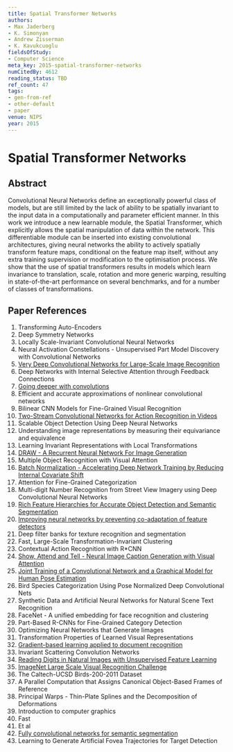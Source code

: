 ```yaml
---
title: Spatial Transformer Networks
authors:
- Max Jaderberg
- K. Simonyan
- Andrew Zisserman
- K. Kavukcuoglu
fieldsOfStudy:
- Computer Science
meta_key: 2015-spatial-transformer-networks
numCitedBy: 4612
reading_status: TBD
ref_count: 47
tags:
- gen-from-ref
- other-default
- paper
venue: NIPS
year: 2015
---
```


# Spatial Transformer Networks

## Abstract

Convolutional Neural Networks define an exceptionally powerful class of models, but are still limited by the lack of ability to be spatially invariant to the input data in a computationally and parameter efficient manner. In this work we introduce a new learnable module, the Spatial Transformer, which explicitly allows the spatial manipulation of data within the network. This differentiable module can be inserted into existing convolutional architectures, giving neural networks the ability to actively spatially transform feature maps, conditional on the feature map itself, without any extra training supervision or modification to the optimisation process. We show that the use of spatial transformers results in models which learn invariance to translation, scale, rotation and more generic warping, resulting in state-of-the-art performance on several benchmarks, and for a number of classes of transformations.

## Paper References

1. Transforming Auto-Encoders
2. Deep Symmetry Networks
3. Locally Scale-Invariant Convolutional Neural Networks
4. Neural Activation Constellations - Unsupervised Part Model Discovery with Convolutional Networks
5. [Very Deep Convolutional Networks for Large-Scale Image Recognition](2015-very-deep-convolutional-networks-for-large-scale-image-recognition)
6. Deep Networks with Internal Selective Attention through Feedback Connections
7. [Going deeper with convolutions](2015-going-deeper-with-convolutions)
8. Efficient and accurate approximations of nonlinear convolutional networks
9. Bilinear CNN Models for Fine-Grained Visual Recognition
10. [Two-Stream Convolutional Networks for Action Recognition in Videos](2014-two-stream-convolutional-networks-for-action-recognition-in-videos)
11. Scalable Object Detection Using Deep Neural Networks
12. Understanding image representations by measuring their equivariance and equivalence
13. Learning Invariant Representations with Local Transformations
14. [DRAW - A Recurrent Neural Network For Image Generation](2015-draw-a-recurrent-neural-network-for-image-generation)
15. Multiple Object Recognition with Visual Attention
16. [Batch Normalization - Accelerating Deep Network Training by Reducing Internal Covariate Shift](2015-batch-normalization-accelerating-deep-network-training-by-reducing-internal-covariate-shift)
17. Attention for Fine-Grained Categorization
18. Multi-digit Number Recognition from Street View Imagery using Deep Convolutional Neural Networks
19. [Rich Feature Hierarchies for Accurate Object Detection and Semantic Segmentation](2014-rich-feature-hierarchies-for-accurate-object-detection-and-semantic-segmentation)
20. [Improving neural networks by preventing co-adaptation of feature detectors](2012-improving-neural-networks-by-preventing-co-adaptation-of-feature-detectors)
21. Deep filter banks for texture recognition and segmentation
22. Fast, Large-Scale Transformation-Invariant Clustering
23. Contextual Action Recognition with R*CNN
24. [Show, Attend and Tell - Neural Image Caption Generation with Visual Attention](2015-show-attend-and-tell-neural-image-caption-generation-with-visual-attention)
25. [Joint Training of a Convolutional Network and a Graphical Model for Human Pose Estimation](2014-joint-training-of-a-convolutional-network-and-a-graphical-model-for-human-pose-estimation)
26. Bird Species Categorization Using Pose Normalized Deep Convolutional Nets
27. Synthetic Data and Artificial Neural Networks for Natural Scene Text Recognition
28. FaceNet - A unified embedding for face recognition and clustering
29. Part-Based R-CNNs for Fine-Grained Category Detection
30. Optimizing Neural Networks that Generate Iimages
31. Transformation Properties of Learned Visual Representations
32. [Gradient-based learning applied to document recognition](1998-gradient-based-learning-applied-to-document-recognition)
33. Invariant Scattering Convolution Networks
34. [Reading Digits in Natural Images with Unsupervised Feature Learning](2011-reading-digits-in-natural-images-with-unsupervised-feature-learning)
35. [ImageNet Large Scale Visual Recognition Challenge](2015-imagenet-large-scale-visual-recognition-challenge)
36. The Caltech-UCSD Birds-200-2011 Dataset
37. A Parallel Computation that Assigns Canonical Object-Based Frames of Reference
38. Principal Warps - Thin-Plate Splines and the Decomposition of Deformations
39. Introduction to computer graphics
40. Fast
41. Et al
42. [Fully convolutional networks for semantic segmentation](2015-fully-convolutional-networks-for-semantic-segmentation)
43. Learning to Generate Artificial Fovea Trajectories for Target Detection
